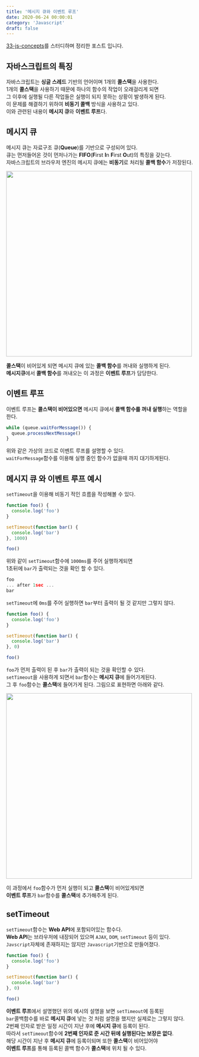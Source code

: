 ```yaml
---
title: '메시지 큐와 이벤트 루프'
date: 2020-06-24 00:00:01
category: 'Javascript'
draft: false
---
```


<a href="https://github.com/leonardomso/33-js-concepts">33-js-concepts</a>를 스터디하며 정리한 포스트 입니다.

## 자바스크립트의 특징

자바스크립트는 **싱글 스레드** 기반의 언어이며 1개의 **콜스택**을 사용한다.<br/>
1개의 **콜스택**을 사용하기 때문에 하나의 함수의 작업이 오래걸리게 되면<br/>
그 이후에 실행될 다른 작업들은 실행이 되지 못하는 상황이 발생하게 된다.<br/>
이 문제를 해결하기 위하여 **비동기 콜백** 방식을 사용하고 있다.<br/>
이와 관련된 내용이 **메시지 큐**와 **이벤트 루프**다.

## 메시지 큐

메시지 큐는 자료구조 큐(**Queue**)를 기반으로 구성되어 있다.<br/>
큐는 먼저들어온 것이 먼저나가는 **FIFO**(**F**irst **I**n **F**irst **O**ut)의 특징을 갖는다.<br/>
자바스크립트의 브라우저 엔진의 메시지 큐에는 **비동기**로 처리될 **콜백 함수**가 저장된다.<br/>

<img src="/assets/2020-06-24-Message_Queue_Event_Loop/1.png" width="500"/>

**콜스택**이 비어있게 되면 메시지 큐에 있는 **콜백 함수**를 꺼내와 실행하게 된다.<br/>
**메시지큐**에서 **콜백 함수**를 꺼내오는 이 과정은 **이벤트 루프**가 담당한다.<br/>

## 이벤트 루프

이벤트 루프는 **콜스택이 비어있으면** 메시지 큐에서 **콜백 함수를 꺼내 실행**하는 역할을 한다.<br/>

```javascript
while (queue.waitForMessage()) {
  queue.processNextMessage()
}
```

위와 같은 가상의 코드로 이벤트 루프를 설명할 수 있다.<br/>
`waitForMessage`함수를 이용해 실행 중인 함수가 없을때 까지 대기하게된다.<br/>

## 메시지 큐 와 이벤트 루프 예시

`setTimeout`을 이용해 비동기 적인 흐름을 작성해볼 수 있다.<br/>

```javascript
function foo() {
  console.log('foo')
}

setTimeout(function bar() {
  console.log('bar')
}, 1000)

foo()
```

위와 같이 `setTimeout`함수에 `1000ms`를 주어 실행하게되면<br/>
1초뒤에 `bar`가 출력되는 것을 확인 할 수 있다.<br/>

```javascript
foo
... after 1sec ...
bar
```

`setTimeout`에 `0ms`를 주어 실행하면 `bar`부터 출력이 될 것 같지만 그렇지 않다.<br/>

```javascript
function foo() {
  console.log('foo')
}

setTimeout(function bar() {
  console.log('bar')
}, 0)

foo()
```

`foo`가 먼저 출력이 된 후 `bar`가 출력이 되는 것을 확인할 수 있다.<br/>
`setTimeout`을 사용하게 되면서 `bar`함수는 **메시지 큐**에 들어가게된다.<br/>
그 후 `foo`함수는 **콜스택**에 들어가게 된다. 그림으로 표현하면 아래와 같다.<br/>

<img src="/assets/2020-06-24-Message_Queue_Event_Loop/2.png" width="500"/>

이 과정에서 `foo`함수가 먼저 실행이 되고 **콜스택**이 비어있게되면<br/>
**이벤트 루프**가 `bar`함수를 **콜스택**에 추가해주게 된다.<br/>

## setTimeout

`setTimeout`함수는 **Web API**에 포함되어있는 함수다.<br/>
**Web API**는 브라우저에 내장되어 있으며 `AJAX`, `DOM`, `setTimeout` 등이 있다.<br/>
`Javscript`자체에 존재하지는 않지만 `Javascript`기반으로 만들어졌다.<br/>

```javascript
function foo() {
  console.log('foo')
}

setTimeout(function bar() {
  console.log('bar')
}, 0)

foo()
```

**이벤트 루프**에서 설명했던 위의 예시의 설명을 보면 `setTimeout`에 등록된<br/>
`bar`콜백함수를 바로 **메시지 큐**에 넣는 것 처럼 설명을 했지만 실제로는 그렇지 않다.<br/>
2번째 인자로 받은 일정 시간이 지난 후에 **메시지 큐**에 등록이 된다.<br/>
따라서 `setTimeout`함수에 **2번째 인자로 준 시간 뒤에 실행된다는 보장은 없다**.<br/>
해당 시간이 지난 후 **메시지 큐**에 등록이되며 또한 **콜스택**이 비어있어야<br/>
**이벤트 루프**를 통해 등록된 콜백 함수가 **콜스택**에 위치 될 수 있다.<br/>
